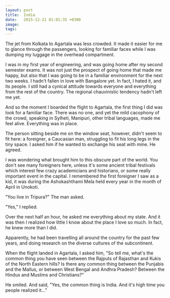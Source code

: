 ```yaml
---
layout: post
title:  India
date:   2015-12-21 01:01:35 +0300
image:  
tags:   
---
```


The jet from Kolkata to Agartala was less crowded. It made it easier for me to glance through the passengers, looking for familiar faces while I was dumping my luggage in the overhead compartment. 

I was in my first year of engineering, and was going home after my second semester exams. It was not just the prospect of going home that made me happy, but also that I was going to be in a familiar environment for the next two weeks. I hadn't fallen in love with Bangalore yet. In fact, I hated it, and its people. I still had a cynical attitude towards everyone and everything from the rest of the country. The regional chauvinistic tendency hadn't left me yet.  

And so the moment I boarded the flight to Agartala, the first thing I did was look for a familiar face. There was no one, and yet the mild cacophony of the crowd, speaking in Sylheti, Manipuri, other tribal languages, made me feel alive. Everything was in place.

The person sitting beside me on the window seat, however, didn't seem to fit here: a foreigner, a Caucasian man, struggling to fit his long legs in the tiny space. I asked him if he wanted to exchange his seat with mine. He agreed.

I was wondering what brought him to this obscure part of the world. You don't see many foreigners here, unless it's some ancient tribal festivals which interest few crazy academicians and historians, or some really important event in the capital. I remembered the first foreigner I saw as a kid, it was during the Ashokashthami Mela held every year in the month of April in Unokoti. 

"You live in Tripura?" The man asked.

"Yes," I replied.

Over the next half an hour, he asked me everything about my state. And it was then I realized how little I know about the place I love so much. In fact, he knew more than I did. 

Apparently, he had been travelling all around the country for the past few years, and doing research on the diverse cultures of the subcontinent. 

When the flight landed in Agartala, I asked him, "So tell me, what's the common thing you have seen between the Rajputs of Rajasthan and Kukis of the North Eastern hills? Is there any common thing between the Punjabis and the Mallus, or between West Bengal and Andhra Pradesh? Between the Hindus and Muslims and Christians?"

He smiled. And said, "Yes, the common thing is India. And it's high time you people realized it..."
